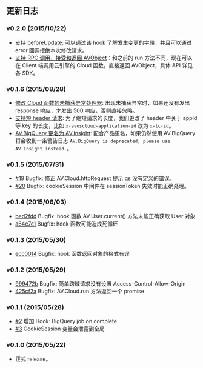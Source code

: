## 更新日志

### v0.2.0 (2015/10/22)

* [支持 beforeUpdate](://github.com/leancloud/leanengine-node-sdk/pull/31): 可以通过该 hook 了解发生变更的字段，并且可以通过 error 回调拒绝本次修改请求。
* [支持 RPC 调用，接受和返回 AVObject](https://github.com/leancloud/leanengine-node-sdk/commit/b4d027a16b188738c3c24ebd876b81e5e8d00eca)：和之前的 run 方法不同，现在可以在 Client 端调用云引擎的 Cloud 函数，直接返回 AVObject，具体 API 详见各 SDK。

### v0.1.6 (2015/08/28)

* [修改 Cloud 函数的未捕获异常处理器](https://github.com/leancloud/leanengine-node-sdk/commit/d7e3f0b519b2ed7301d8ec093c952ede6ac0ee01): 出现未捕获异常时，如果还没有发出 response 响应，才发出 500 响应，否则直接忽略。
* [支持短 header 请求](https://github.com/leancloud/leanengine-node-sdk/commit/3c8c0621c63ab15261ec0ae4d0322bfc8915ed5d): 为了缩短请求的长度，我们更改了 header 中关于 appId 等 key 的长度，比如 `x-avoscloud-application-id` 改为 `x-lc-id`。
* [AV.BigQuery 更名为 AV.Insight](https://github.com/leancloud/leanengine-node-sdk/commit/4bfec5149b322003cff550294ff9937a0feb9476): 配合产品更名，如果仍然使用 AV.BigQuery 将会收到一条警告日志 `AV.BigQuery is deprecated, please use AV.Insight instead.`。

### v0.1.5 (2015/07/31)

* [#19](https://github.com/leancloud/leanengine-node-sdk/pull/19) Bugfix: 修正 AV.Cloud.httpRequest 提示 qs 没有定义的错误。
* [#20](https://github.com/leancloud/leanengine-node-sdk/pull/20) Bugfix: cookieSession 中间件在 sessionToken 失效时能正确处理。

### v0.1.4 (2015/06/03)

* [bed2fdd](https://github.com/leancloud/leanengine-node-sdk/commit/bed2fdd72ae5d3fd787de64f081e3efc79bf6c3d) Bugfix: hook 函数 AV.User.current() 方法未能正确获取 User 对象
* [a64c7c1](https://github.com/leancloud/leanengine-node-sdk/commit/a64c7c1ec5ce4a065b018aab1aecef3f43eb7029) Bugfix: hook 函数可能造成死循环

### v0.1.3 (2015/05/30)

* [ecc0014](https://github.com/leancloud/leanengine-node-sdk/commit/ecc0014a68c313f62fe11d395cf556acd5fbebf6) Bugfix: hook 函数返回对象的格式有误

### v0.1.2 (2015/05/29)

* [999472b](https://github.com/leancloud/leanengine-node-sdk/commit/999472b8220c534ab96ac77406056e898ff4dcde) Bugfix: 简单跨域请求没有设置 Access-Control-Allow-Origin
* [425cf2a](https://github.com/leancloud/leanengine-node-sdk/commit/425cf2a4669f1de1a1cf66304ac9180ce21a43b9) Bugfix: AV.Cloud.run 方法返回一个 promise

### v0.1.1 (2015/05/28)

* [#2](https://github.com/leancloud/leanengine-node-sdk/pull/2) 增加 Hook: BigQuery job on complete
* [#3](https://github.com/leancloud/leanengine-node-sdk/pull/3) CookieSession 变量会泄露到全局

### v0.1.0 (2015/05/22)

* 正式 release。
